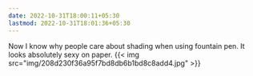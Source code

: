 ```yaml
---
date: 2022-10-31T18:00:11+05:30
lastmod: 2022-10-31T18:01:36+05:30
---
```


Now I know why people care about shading when using fountain pen. It looks absolutely sexy on paper. 
{{< img src="img/208d230f36a95f7bd8db6b1bd8c8add4.jpg" >}}
